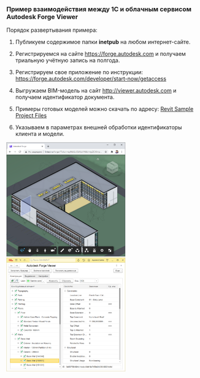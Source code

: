 ### Пример взаимодействия между 1С и облачным сервисом Autodesk Forge Viewer

Порядок развертывания примера:

1. Публикуем содержимое папки **inetpub** на любом интернет-сайте.

2. Регистрируемся на сайте https://forge.autodesk.com и получаем триальную учётную запись на полгода.

3. Регистрируем свое приложение по инструкции: https://forge.autodesk.com/developer/start-now/getaccess

4. Выгружаем BIM-модель на сайт http://viewer.autodesk.com и получаем идентификатор документа. 

5. Примеры готовых моделей можно скачать по адресу: [Revit Sample Project Files](https://knowledge.autodesk.com/support/revit-products/getting-started/caas/CloudHelp/cloudhelp/2019/ENU/Revit-GetStarted/files/GUID-61EF2F22-3A1F-4317-B925-1E85F138BE88-htm.html)

6. Указываем в параметрах внешней обработки идентификаторы клиента и модели.

<img src="img/example002.png" width="310"/>
<img src="img/example001.png" width="310"/>

